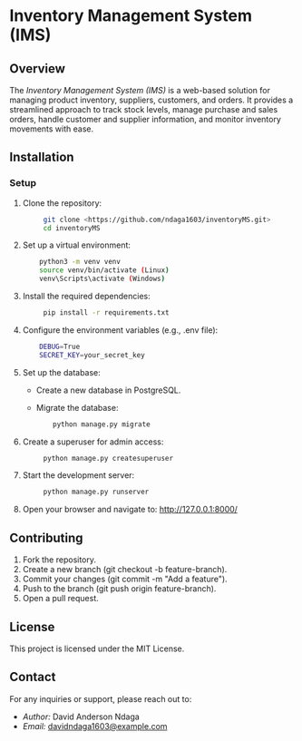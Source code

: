 # Inventory Management System (IMS)

## Overview

The *Inventory Management System (IMS)* is a web-based solution for managing product inventory, suppliers, customers, and orders. It provides a streamlined approach to track stock levels, manage purchase and sales orders, handle customer and supplier information, and monitor inventory movements with ease.

<!-- ## Key Features

- *Product Management:* Add, update, and manage products with detailed information like price, stock level, and expiry dates.
- *Category Management:* Organize products into categories for easy searching and management.
- *Supplier Management:* Manage suppliers and their information for purchasing products.
- *Purchase Orders:* Create, track, and receive purchase orders to restock inventory.
- *Sales Orders:* Manage customer orders, including order details, status, and delivery.
- *Customer Management:* Maintain a customer database and track their orders.
- *Stock Movements:* Automatically track stock changes due to sales, purchases, and other adjustments.
- *User Roles & Permissions:* Assign roles such as Admin, Manager, and Staff with appropriate permissions for managing the system.

## Database Schema

The system uses a relational database with the following tables:

1. *Products*
2. *Categories*
3. *Suppliers*
4. *Purchase Orders*
5. *Purchase Order Items*
6. *Sales Orders*
7. *Sales Order Items*
8. *Customers*
9. *Inventory Movements*
10. *Users*
11. *User Permissions* -->

## Installation

### Setup

1. Clone the repository:

   ```bash
        git clone <https://github.com/ndaga1603/inventoryMS.git>
        cd inventoryMS
    ```

2. Set up a virtual environment:

    ```bash
        python3 -m venv venv
        source venv/bin/activate (Linux)
        venv\Scripts\activate (Windows)
    ```

3. Install the required dependencies:

   ```bash
        pip install -r requirements.txt
    ```

4. Configure the environment variables (e.g., .env file):

    ```bash
        DEBUG=True
        SECRET_KEY=your_secret_key
   ```

5. Set up the database:

    - Create a new database in PostgreSQL.

   - Migrate the database:

        ```bash
            python manage.py migrate
        ```

6. Create a superuser for admin access:

   ```bash
        python manage.py createsuperuser
   ```

7. Start the development server:

   ```bash
        python manage.py runserver
   ```

3. Open your browser and navigate to:
   <http://127.0.0.1:8000/>

## Contributing

1. Fork the repository.
2. Create a new branch (git checkout -b feature-branch).
3. Commit your changes (git commit -m "Add a feature").
4. Push to the branch (git push origin feature-branch).
5. Open a pull request.

## License

This project is licensed under the MIT License.

## Contact

For any inquiries or support, please reach out to:

- *Author:* David Anderson Ndaga
- *Email:* [davidndaga1603@example.com](davidndaga1603@example.com)
